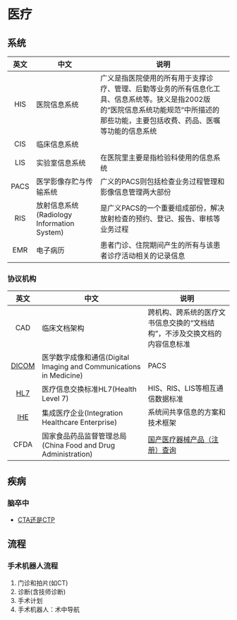 # 医疗

## 系统
| 英文 | 中文 | 说明 |
| :----: | ---- | ---- |
| HIS | 医院信息系统 | 广义是指医院使用的所有用于支撑诊疗、管理、后勤等业务的所有信息化工具、信息系统等。狭义是指2002版的“医院信息系统功能规范”中所描述的那些功能，主要包括收费、药品、医嘱等功能的信息系统 |
| CIS | 临床信息系统 |  |
| LIS | 实验室信息系统 | 在医院里主要是指检验科使用的信息系统 |
| PACS | 医学影像存贮与传输系统 | 广义的PACS则包括检查业务过程管理和影像信息管理两大部份 |
| RIS | 放射信息系统(Radiology Information System) | 是广义PACS的一个重要组成部份，解决放射检查的预约、登记、报告、审核等业务过程 |
| EMR | 电子病历 | 患者门诊、住院期间产生的所有与该患者诊疗活动相关的记录信息 |

### 协议机构
| 英文 | 中文 | 说明 |
| :----: | ---- | ---- |
| CAD | 临床文档架构 | 跨机构、跨系统的医疗文书信息交换的“文档结构”，不涉及交换文档的内容信息标准 |
| [DICOM](https://baike.baidu.com/item/DICOM/2171358) | 医学数字成像和通信(Digital Imaging and Communications in Medicine) | PACS |
| [HL7](https://baike.baidu.com/item/%E5%8C%BB%E7%96%97%E4%BF%A1%E6%81%AF%E4%BA%A4%E6%8D%A2%E6%A0%87%E5%87%86HL7/7472088) | 医疗信息交换标准HL7(Health Level 7) | HIS、RIS、LIS等相互通信数据标准 |
| [IHE](https://baike.baidu.com/item/IHE-C/5168190) | 集成医疗企业(Integration Healthcare Enterprise) | 系统间共享信息的方案和技术框架 |
| CFDA | 国家食品药品监督管理总局(China Food and Drug Administration) | [国产医疗器械产品（注册）查询](https://www.nmpa.gov.cn/datasearch/home-index.html#category=ylqx) |

## 疾病
### 脑卒中
* [CTA还是CTP](http://med.china.com.cn/content/pid/286902/tid/1026)

## 流程
### 手术机器人流程
1. 门诊和拍片(如CT)
1. 诊断(含技师诊断)
1. 手术计划
1. 手术机器人：术中导航
